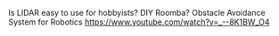 Is LIDAR easy to use for hobbyists? DIY Roomba? Obstacle Avoidance System for Robotics
https://www.youtube.com/watch?v=_--8K1BW_O4
